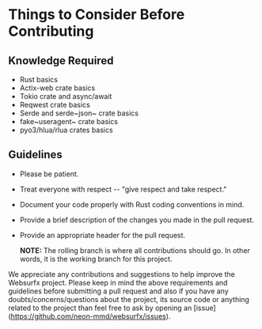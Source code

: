 # Things to Consider Before Contributing

## Knowledge Required

-   Rust basics
-   Actix-web crate basics
-   Tokio crate and async/await
-   Reqwest crate basics
-   Serde and serde~json~ crate basics
-   fake~useragent~ crate basics
-   pyo3/hlua/rlua crates basics

## Guidelines

-   Please be patient.

-   Treat everyone with respect -- \"give respect and take respect.\"

-   Document your code properly with Rust coding conventions in mind.

-   Provide a brief description of the changes you made in the pull
    request.

-   Provide an appropriate header for the pull request.

    **NOTE:** The rolling branch is where all contributions should go.
    In other words, it is the working branch for this project.

We appreciate any contributions and suggestions to help improve the
Websurfx project. Please keep in mind the above requirements and
guidelines before submitting a pull request and also if you have any
doubts/concerns/questions about the project, its source code or anything
related to the project than feel free to ask by opening an
\[issue\](<https://github.com/neon-mmd/websurfx/issues>).
